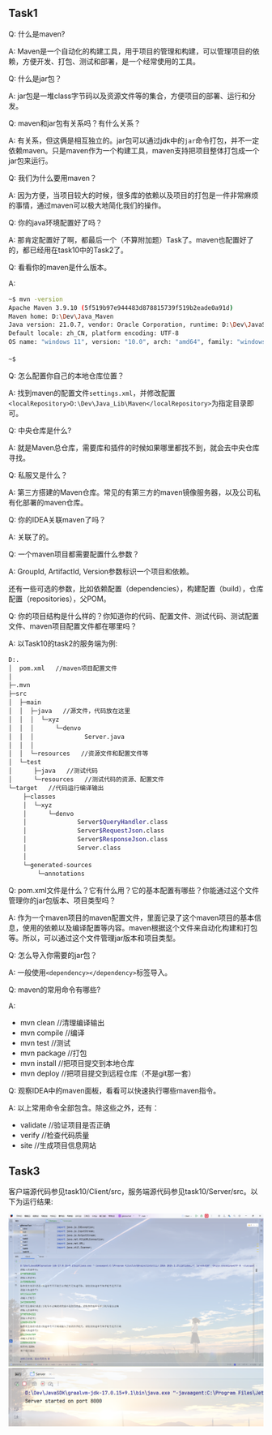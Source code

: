 ## Task1

Q: 什么是maven?

A: Maven是一个自动化的构建工具，用于项目的管理和构建，可以管理项目的依赖，方便开发、打包、测试和部署，是一个经常使用的工具。

Q: 什么是jar包？

A: jar包是一堆class字节码以及资源文件等的集合，方便项目的部署、运行和分发。

Q: maven和jar包有关系吗？有什么关系？

A: 有关系，但这俩是相互独立的。jar包可以通过jdk中的`jar`命令打包，并不一定依赖maven。只是maven作为一个构建工具，maven支持把项目整体打包成一个jar包来运行。

Q: 我们为什么要用maven？

A: 因为方便，当项目较大的时候，很多库的依赖以及项目的打包是一件非常麻烦的事情，通过maven可以极大地简化我们的操作。

Q: 你的java环境配置好了吗？

A: 那肯定配置好了啊，都最后一个（不算附加题）Task了。maven也配置好了的，都已经用在task10中的Task2了。

Q: 看看你的maven是什么版本。

A:

```bash
~$ mvn -version
Apache Maven 3.9.10 (5f519b97e944483d878815739f519b2eade0a91d)
Maven home: D:\Dev\Java_Maven
Java version: 21.0.7, vendor: Oracle Corporation, runtime: D:\Dev\JavaSDK\graalvm-jdk-21.0.7+8.1
Default locale: zh_CN, platform encoding: UTF-8
OS name: "windows 11", version: "10.0", arch: "amd64", family: "windows"

~$
```

Q: 怎么配置你自己的本地仓库位置？

A: 找到maven的配置文件`settings.xml`，并修改配置`<localRepository>D:\Dev\Java_Lib\Maven</localRepository>`为指定目录即可。

Q: 中央仓库是什么?

A: 就是Maven总仓库，需要库和插件的时候如果哪里都找不到，就会去中央仓库寻找。

Q: 私服又是什么？

A: 第三方搭建的Maven仓库。常见的有第三方的maven镜像服务器，以及公司私有化部署的maven仓库。

Q: 你的IDEA关联maven了吗？

A: 关联了的。

Q: 一个maven项目都需要配置什么参数？

A: GroupId, ArtifactId, Version参数标识一个项目和依赖。

还有一些可选的参数，比如依赖配置（dependencies），构建配置（build），仓库配置（repositories），父POM。

Q: 你的项目结构是什么样的？你知道你的代码、配置文件、测试代码、测试配置文件、maven项目配置文件都在哪里吗？

A: 以Task10的task2的服务端为例:

```bash
D:.
│  pom.xml   //maven项目配置文件
│
├─.mvn
├─src
│  ├─main
│  │  ├─java   //源文件，代码放在这里
│  │  │  └─xyz
│  │  │      └─denvo
│  │  │              Server.java
│  │  │
│  │  └─resources   //资源文件和配置文件等
│  └─test
│      ├─java   //测试代码
│      └─resources   //测试代码的资源、配置文件
└─target   //代码运行编译输出
    ├─classes
    │  └─xyz
    │      └─denvo
    │              Server$QueryHandler.class
    │              Server$RequestJson.class
    │              Server$ResponseJson.class
    │              Server.class
    │
    └─generated-sources
        └─annotations
```

Q: pom.xml文件是什么？它有什么用？它的基本配置有哪些？你能通过这个文件管理你的jar包版本、项目类型吗？

A: 作为一个maven项目的maven配置文件，里面记录了这个maven项目的基本信息，使用的依赖以及编译配置等内容。maven根据这个文件来自动化构建和打包等。所以，可以通过这个文件管理jar版本和项目类型。

Q: 怎么导入你需要的jar包？

A: 一般使用`<dependency></dependency>`标签导入。

Q: maven的常用命令有哪些?

A: 

- mvn clean   //清理编译输出
- mvn compile   //编译
- mvn test   //测试
- mvn package   //打包
- mvn install   //把项目提交到本地仓库
- mvn deploy   //把项目提交到远程仓库（不是git那一套）

Q: 观察IDEA中的maven面板，看看可以快速执行哪些maven指令。

A: 以上常用命令全部包含。除这些之外，还有：

- validate   //验证项目是否正确
- verify   //检查代码质量
- site   //生成项目信息网站

## Task3

客户端源代码参见task10/Client/src，服务端源代码参见task10/Server/src。以下为运行结果:

![客户端](screenshot.png)
![服务端](screenshot2.png)